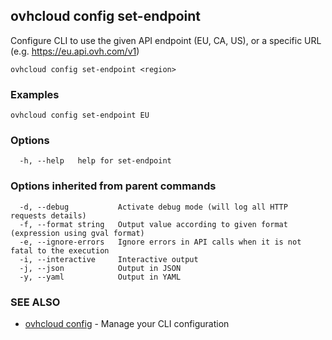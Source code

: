 ## ovhcloud config set-endpoint

Configure CLI to use the given API endpoint (EU, CA, US), or a specific URL (e.g. https://eu.api.ovh.com/v1)

```
ovhcloud config set-endpoint <region>
```

### Examples

```
ovhcloud config set-endpoint EU
```

### Options

```
  -h, --help   help for set-endpoint
```

### Options inherited from parent commands

```
  -d, --debug           Activate debug mode (will log all HTTP requests details)
  -f, --format string   Output value according to given format (expression using gval format)
  -e, --ignore-errors   Ignore errors in API calls when it is not fatal to the execution
  -i, --interactive     Interactive output
  -j, --json            Output in JSON
  -y, --yaml            Output in YAML
```

### SEE ALSO

* [ovhcloud config](ovhcloud_config.md)	 - Manage your CLI configuration

